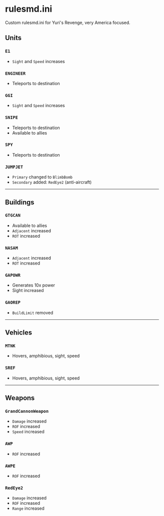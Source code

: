 # rulesmd.ini
Custom rulesmd.ini for Yuri's Revenge, very America focused.

## Units
### `E1`
- `Sight` and `Speed` increases
### `ENGINEER`
- Teleports to destination
### `GGI`
- `Sight` and `Speed` increases
### `SNIPE`
- Teleports to destination
- Available to allies
### `SPY`
- Teleports to destination
### `JUMPJET`
- `Primary` changed to `BlimbBomb`
- `Secondary` added: `RedEye2` (anti-aircraft)

***

## Buildings
### `GTGCAN`
- Available to allies
- `Adjacent` increased
- `ROT` increased
### `NASAM`
- `Adjacent` increased
- `ROT` increased
### `GAPOWR`
- Generates 10x power
- Sight increased
### `GAOREP`
- `BuildLimit` removed

***
## Vehicles
### `MTNK`
- Hovers, amphibious, sight, speed
### `SREF`
- Hovers, amphibious, sight, speed

***
## Weapons
### `GrandCannonWeapon`
- `Damage` increased
- `ROF` increased
- `Speed` increased
### `AWP`
- `ROF` increased
### `AWPE`
- `ROF` increased
### `RedEye2`
- `Damage` increased
- `ROF` increased
- `Range` increased
